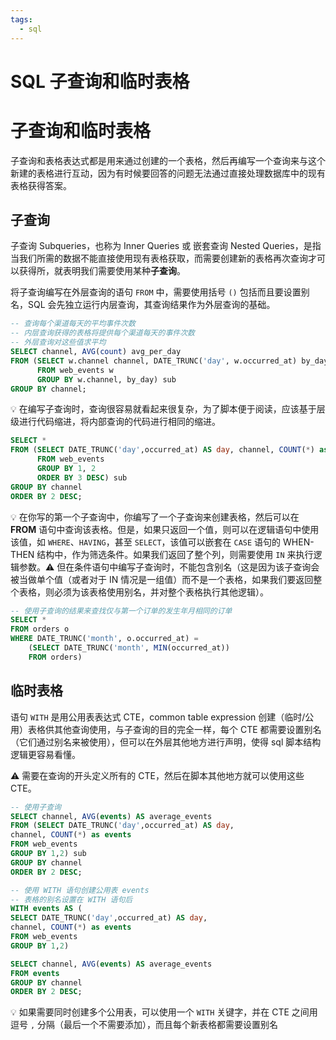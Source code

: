 ```yaml
---
tags:
  - sql
---
```


# SQL 子查询和临时表格

# 子查询和临时表格
子查询和表格表达式都是用来通过创建的一个表格，然后再编写一个查询来与这个新建的表格进行互动，因为有时候要回答的问题无法通过直接处理数据库中的现有表格获得答案。

## 子查询
子查询 Subqueries，也称为 Inner Queries 或 嵌套查询 Nested Queries，是指当我们所需的数据不能直接使用现有表格获取，而需要创建新的表格再次查询才可以获得所，就表明我们需要使用某种**子查询**。

将子查询编写在外层查询的语句 `FROM` 中，需要使用括号 `()` 包括而且要设置别名，SQL 会先独立运行内层查询，其查询结果作为外层查询的基础。

```sql
-- 查询每个渠道每天的平均事件次数
-- 内层查询获得的表格将提供每个渠道每天的事件次数
-- 外层查询对这些值求平均
SELECT channel, AVG(count) avg_per_day
FROM (SELECT w.channel channel, DATE_TRUNC('day', w.occurred_at) by_day, COUNT(*)
      FROM web_events w
      GROUP BY w.channel, by_day) sub
GROUP BY channel;
```

:bulb: 在编写子查询时，查询很容易就看起来很复杂，为了脚本便于阅读，应该基于层级进行代码缩进，将内部查询的代码进行相同的缩进。

```sql
SELECT *
FROM (SELECT DATE_TRUNC('day',occurred_at) AS day, channel, COUNT(*) as events
      FROM web_events
      GROUP BY 1, 2
      ORDER BY 3 DESC) sub
GROUP BY channel
ORDER BY 2 DESC;
```

:bulb: 在你写的第一个子查询中，你编写了一个子查询来创建表格，然后可以在 **FROM** 语句中查询该表格。但是，如果只返回一个值，则可以在逻辑语句中使用该值，如 `WHERE`、`HAVING`，甚至 `SELECT`，该值可以嵌套在 `CASE` 语句的 WHEN-THEN 结构中，作为筛选条件。如果我们返回了整个列，则需要使用 `IN` 来执行逻辑参数。:warning: 但在条件语句中编写子查询时，不能包含别名（这是因为该子查询会被当做单个值（或者对于 IN 情况是一组值）而不是一个表格，如果我们要返回整个表格，则必须为该表格使用别名，并对整个表格执行其他逻辑）。

```sql
-- 使用子查询的结果来查找仅与第一个订单的发生年月相同的订单
SELECT *
FROM orders o
WHERE DATE_TRUNC('month', o.occurred_at) =
	(SELECT DATE_TRUNC('month', MIN(occurred_at))
    FROM orders)
```

## 临时表格
语句 `WITH` 是用公用表表达式 CTE，common table expression 创建（临时/公用）表格供其他查询使用，与子查询的目的完全一样，每个 CTE 都需要设置别名（它们通过别名来被使用），但可以在外层其他地方进行声明，使得 sql 脚本结构逻辑更容易看懂。

:warning: 需要在查询的开头定义所有的 CTE，然后在脚本其他地方就可以使用这些 CTE。

```sql
-- 使用子查询
SELECT channel, AVG(events) AS average_events
FROM (SELECT DATE_TRUNC('day',occurred_at) AS day,
channel, COUNT(*) as events
FROM web_events
GROUP BY 1,2) sub
GROUP BY channel
ORDER BY 2 DESC;

-- 使用 WITH 语句创建公用表 events
-- 表格的别名设置在 WITH 语句后
WITH events AS (
SELECT DATE_TRUNC('day',occurred_at) AS day,
channel, COUNT(*) as events
FROM web_events
GROUP BY 1,2)

SELECT channel, AVG(events) AS average_events
FROM events
GROUP BY channel
ORDER BY 2 DESC;
```

:bulb: 如果需要同时创建多个公用表，可以使用一个 `WITH` 关键字，并在 CTE 之间用逗号 `,` 分隔（最后一个不需要添加），而且每个新表格都需要设置别名